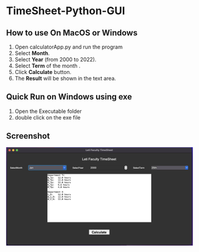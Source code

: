 # TimeSheet-Python-GUI
## How to use On MacOS or Windows
1. Open calculatorApp.py and run the program
2. Select **Month**.
3. Select **Year** (from 2000 to 2022).
4. Select **Term** of the month .
5. Click **Calculate** button.
6. The **Result** will be shown in the text area.

## Quick Run on Windows using exe
1. Open the Executable folder
2. double click on the exe file
## Screenshot
![](screenshots/Screenshot_2022-11-27.png)

